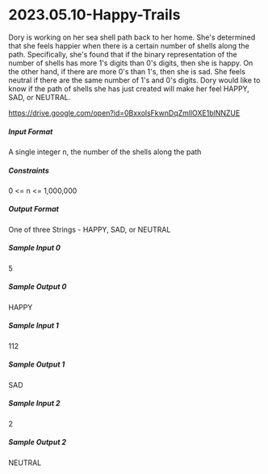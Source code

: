 # 2023.05.10-Happy-Trails
Dory is working on her sea shell path back to her home. She's determined that she feels happier when there is a certain number of shells along the path. Specifically, she's found that if the binary representation of the number of shells has more 1's digits than 0's digits, then she is happy. On the other hand, if there are more 0's than 1's, then she is sad. She feels neutral if there are the same number of 1's and 0's digits. Dory would like to know if the path of shells she has just created will make her feel HAPPY, SAD, or NEUTRAL.

https://drive.google.com/open?id=0BxxolsFkwnDqZmllOXE1blNNZUE

##### Input Format
A single integer n, the number of the shells along the path

##### Constraints
0 <= n <= 1,000,000

##### Output Format
One of three Strings - HAPPY, SAD, or NEUTRAL

##### Sample Input 0
5

##### Sample Output 0
HAPPY

##### Sample Input 1
112

##### Sample Output 1
SAD

##### Sample Input 2
2

##### Sample Output 2
NEUTRAL
